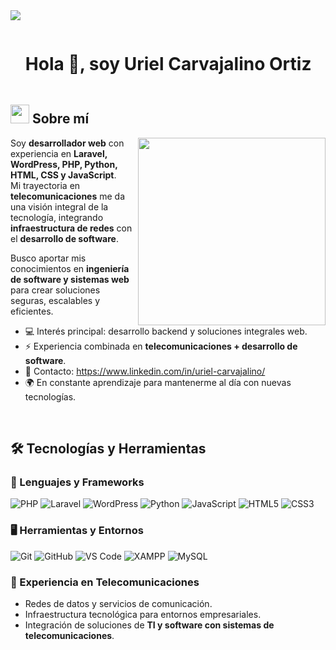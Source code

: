 <!--horizontal divider(gradiant)-->
<img src="https://user-images.githubusercontent.com/73097560/115834477-dbab4500-a447-11eb-908a-139a6edaec5c.gif">

<!--h1 without bottom border-->
<div id="user-content-toc">
  <ul align="left">
    <summary><h1 style="display: inline-block">Hola 👋, soy Uriel Carvajalino Ortiz</h1></summary>
  </ul>
</div>

<!--About Me-->

## <picture><img src="https://github.com/7oSkaaa/7oSkaaa/blob/main/Images/about_me.gif?raw=true" width=30px></picture> Sobre mí

<picture> <img align="right" src="https://media.giphy.com/media/SWoSkN6DxTszqIKEqv/giphy.gif" width=300px></picture>

Soy **desarrollador web** con experiencia en **Laravel, WordPress, PHP, Python, HTML, CSS y JavaScript**.  
Mi trayectoria en **telecomunicaciones** me da una visión integral de la tecnología, integrando **infraestructura de redes** con el **desarrollo de software**.  

Busco aportar mis conocimientos en **ingeniería de software y sistemas web** para crear soluciones seguras, escalables y eficientes.  

- 💻 Interés principal: desarrollo backend y soluciones integrales web.  
- ⚡ Experiencia combinada en **telecomunicaciones + desarrollo de software**.  
- 📧 Contacto: https://www.linkedin.com/in/uriel-carvajalino/
- 🌍 En constante aprendizaje para mantenerme al día con nuevas tecnologías.  

<br>

## 🛠️ Tecnologías y Herramientas

### 🚀 Lenguajes y Frameworks

![PHP](https://img.shields.io/badge/PHP-777BB4?style=flat-square&logo=PHP&logoColor=white)
![Laravel](https://img.shields.io/badge/Laravel-FF2D20?style=flat-square&logo=Laravel&logoColor=white)
![WordPress](https://img.shields.io/badge/WordPress-21759B?style=flat-square&logo=WordPress&logoColor=white)
![Python](https://img.shields.io/badge/Python-3776AB?style=flat-square&logo=Python&logoColor=white)
![JavaScript](https://img.shields.io/badge/JavaScript-F7DF1E?style=flat-square&logo=JavaScript&logoColor=black)
![HTML5](https://img.shields.io/badge/HTML-E34F26?style=flat-square&logo=HTML5&logoColor=white)
![CSS3](https://img.shields.io/badge/CSS-1572B6?style=flat-square&logo=CSS3&logoColor=white)

### 🖥️ Herramientas y Entornos

![Git](https://img.shields.io/badge/Git-F05032?style=flat-square&logo=Git&logoColor=white)
![GitHub](https://img.shields.io/badge/GitHub-181717?style=flat-square&logo=GitHub&logoColor=white)
![VS Code](https://img.shields.io/badge/VS%20Code-007ACC?style=flat-square&logo=Visual-Studio-Code&logoColor=white)
![XAMPP](https://img.shields.io/badge/XAMPP-F37623?style=flat-square&logo=XAMPP&logoColor=white)
![MySQL](https://img.shields.io/badge/MySQL-4479A1?style=flat-square&logo=MySQL&logoColor=white)

### 📡 Experiencia en Telecomunicaciones

- Redes de datos y servicios de comunicación.  
- Infraestructura tecnológica para entornos empresariales.  
- Integración de soluciones de **TI y software con sistemas de telecomunicaciones**.  

<br>

